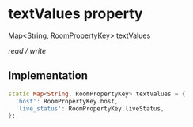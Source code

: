 


# textValues property







Map&lt;String, [RoomPropertyKey](../../zego_uikit_prebuilt_live_audio_room/RoomPropertyKey.md)> textValues
  
_<span class="feature">read / write</span>_






## Implementation

```dart
static Map<String, RoomPropertyKey> textValues = {
  'host': RoomPropertyKey.host,
  'live_status': RoomPropertyKey.liveStatus,
};
```







